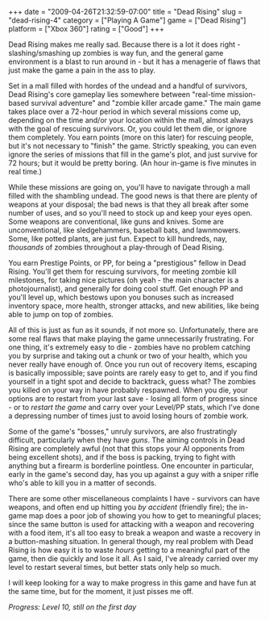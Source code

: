 +++
date = "2009-04-26T21:32:59-07:00"
title = "Dead Rising"
slug = "dead-rising-4"
category = ["Playing A Game"]
game = ["Dead Rising"]
platform = ["Xbox 360"]
rating = ["Good"]
+++

Dead Rising makes me really sad.  Because there is a lot it does right - slashing/smashing up zombies is way fun, and the general game environment is a blast to run around in - but it has a menagerie of flaws that just make the game a pain in the ass to play.

Set in a mall filled with hordes of the undead and a handful of survivors, Dead Rising's core gameplay lies somewhere between "real-time mission-based survival adventure" and "zombie killer arcade game."  The main game takes place over a 72-hour period in which several missions come up, depending on the time and/or your location within the mall, almost always with the goal of rescuing survivors.  Or, you could let them die, or ignore them completely.  You earn points (more on this later) for rescuing people, but it's not necessary to "finish" the game.  Strictly speaking, you can even ignore the series of missions that fill in the game's plot, and just survive for 72 hours; but it would be pretty boring.  (An hour in-game is five minutes in real time.)

While these missions are going on, you'll have to navigate through a mall filled with the shambling undead.  The good news is that there are plenty of weapons at your disposal; the bad news is that they all break after some number of uses, and so you'll need to stock up and keep your eyes open.  Some weapons are conventional, like guns and knives.  Some are unconventional, like sledgehammers, baseball bats, and lawnmowers.  Some, like potted plants, are just fun.  Expect to kill hundreds, nay, <i>thousands</i> of zombies throughout a play-through of Dead Rising.

You earn Prestige Points, or PP, for being a "prestigious" fellow in Dead Rising.  You'll get them for rescuing survivors, for meeting zombie kill milestones, for taking nice pictures (oh yeah - the main character is a photojournalist), and generally for doing cool stuff.  Get enough PP and you'll level up, which bestows upon you bonuses such as increased inventory space, more health, stronger attacks, and new abilities, like being able to jump on top of zombies.

All of this is just as fun as it sounds, if not more so.  Unfortunately, there are some real flaws that make playing the game unnecessarily frustrating.  For one thing, it's extremely easy to die - zombies have no problem catching you by surprise and taking out a chunk or two of your health, which you never really have enough of.  Once you run out of recovery items, escaping is basically impossible; save points are rarely easy to get to, and if you find yourself in a tight spot and decide to backtrack, guess what?  The zombies you killed on your way in have probably respawned.  When you die, your options are to restart from your last save - losing all form of progress since - or to <i>restart the game</i> and carry over your Level/PP stats, which I've done a depressing number of times just to avoid losing hours of zombie work.

Some of the game's "bosses," unruly survivors, are also frustratingly difficult, particularly when they have <i>guns</i>.  The aiming controls in Dead Rising are completely awful (not that this stops your AI opponents from being excellent shots), and if the boss is packing, trying to fight with anything but a firearm is borderline pointless.  One encounter in particular, early in the game's second day, has you up against a guy with a sniper rifle who's able to kill you in a matter of seconds.

There are some other miscellaneous complaints I have - survivors can have weapons, and often end up hitting you <i>by accident</i> (friendly fire); the in-game map does a poor job of showing you how to get to meaningful places; since the same button is used for attacking with a weapon and recovering with a food item, it's all too easy to break a weapon and waste a recovery in a button-mashing situation.  In general though, my real problem with Dead Rising is how easy it is to waste <i>hours</i> getting to a meaningful part of the game, then die quickly and lose it all.  As I said, I've already carried over my level to restart several times, but better stats only help so much.

I will keep looking for a way to make progress in this game and have fun at the same time, but for the moment, it just pisses me off.

<i>Progress: Level 10, still on the first day</i>